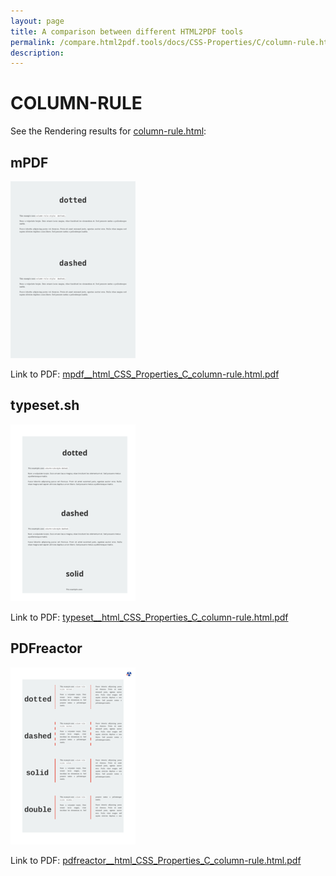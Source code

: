 ```yaml
---
layout: page
title: A comparison between different HTML2PDF tools
permalink: /compare.html2pdf.tools/docs/CSS-Properties/C/column-rule.html
description: 
---
```


# COLUMN-RULE

See the Rendering results for [column-rule.html](/html/CSS%20Properties/C/column-rule.html):

## mPDF
![](mpdf__html_CSS_Properties_C_column-rule.html.png) 

Link to PDF: [mpdf__html_CSS_Properties_C_column-rule.html.pdf](mpdf__html_CSS_Properties_C_column-rule.html.pdf)

## typeset.sh
![](typeset__html_CSS_Properties_C_column-rule.html.png) 

Link to PDF: [typeset__html_CSS_Properties_C_column-rule.html.pdf](typeset__html_CSS_Properties_C_column-rule.html.pdf)

## PDFreactor
![](pdfreactor__html_CSS_Properties_C_column-rule.html.png) 

Link to PDF: [pdfreactor__html_CSS_Properties_C_column-rule.html.pdf](pdfreactor__html_CSS_Properties_C_column-rule.html.pdf)

